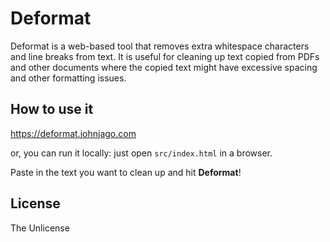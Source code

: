 # Deformat

Deformat is a web-based tool that removes extra whitespace characters
and line breaks from text. It is useful for cleaning up text copied from PDFs
and other documents where the copied text might have excessive spacing and
other formatting issues.

## How to use it

https://deformat.johnjago.com

or, you can run it locally: just open `src/index.html` in a browser.

Paste in the text you want to clean up and hit **Deformat**!

## License

The Unlicense
